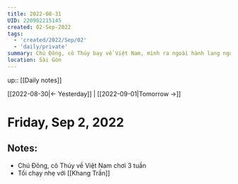 ```yaml
---
title: 2022-08-31
UID: 220902215145
created: 02-Sep-2022
tags:
  - 'created/2022/Sep/02'
  - 'daily/private'
summary: Chú Đông, cô Thúy bay về Việt Nam, mình ra ngoài hành lang ngủ
location: Sài Gòn
---
```


up:: [[Daily notes]]

[[2022-08-30|<- Yesterday]] | [[2022-09-01|Tomorrow ->]]
# Friday, Sep 2, 2022

## Notes:
- Chú Đông, cô Thúy về Việt Nam chơi 3 tuần
- Tối chạy nhẹ với [[Khang Trần]]

